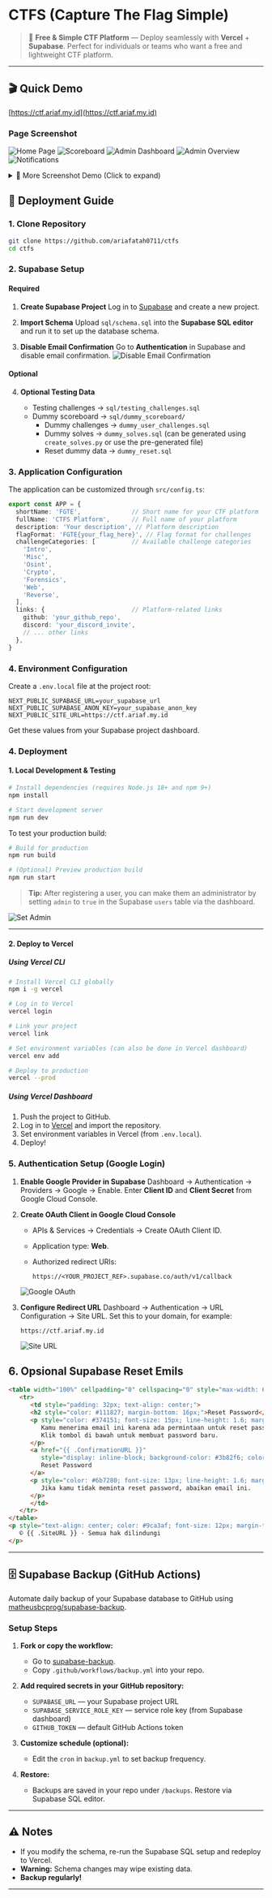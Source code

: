 
# CTFS (Capture The Flag Simple)

> 🚩 **Free & Simple CTF Platform** — Deploy seamlessly with **Vercel** + **Supabase**. Perfect for individuals or teams who want a free and lightweight CTF platform.

---

## 🎬 Quick Demo

[https://ctf.ariaf.my.id](https://ctf.ariaf.my.id)

### Page Screenshot
![Home Page](images/README/image-9.png)
![Scoreboard](images/README/image-10.png)
![Admin Dashboard](images/README/image-11.png)
![Admin Overview](images/README/image-17.png)
![Notifications](images/README/image-12.png)

<details>
<summary>📸 More Screenshot Demo (Click to expand)</summary>

### User Features
![Profile Page](images/README/image-13.png)
![Admin Solves](images/README/image-16.png)
![Login](images/README/image-14.png)
![Signup](images/README/image-15.png)

</details>

## 📖 Deployment Guide

### 1. Clone Repository

```bash
git clone https://github.com/ariafatah0711/ctfs
cd ctfs
```

### 2. Supabase Setup

#### Required

1. **Create Supabase Project**
   Log in to [Supabase](https://supabase.com/) and create a new project.

2. **Import Schema**
   Upload `sql/schema.sql` into the **Supabase SQL editor** and run it to set up the database schema.

3. **Disable Email Confirmation**
   Go to **Authentication** in Supabase and disable email confirmation.
   ![Disable Email Confirmation](images/README/image-3.png)

#### Optional

4. **Optional Testing Data**

    - Testing challenges → `sql/testing_challenges.sql`
    - Dummy scoreboard → `sql/dummy_scoreboard/`
       - Dummy challenges → `dummy_user_challenges.sql`
       - Dummy solves → `dummy_solves.sql` (can be generated using `create_solves.py` or use the pre-generated file)
       - Reset dummy data → `dummy_reset.sql`

### 3. Application Configuration

The application can be customized through `src/config.ts`:

```typescript
export const APP = {
  shortName: 'FGTE',              // Short name for your CTF platform
  fullName: 'CTFS Platform',      // Full name of your platform
  description: 'Your description', // Platform description
  flagFormat: 'FGTE{your_flag_here}', // Flag format for challenges
  challengeCategories: [          // Available challenge categories
    'Intro',
    'Misc',
    'Osint',
    'Crypto',
    'Forensics',
    'Web',
    'Reverse',
  ],
  links: {                        // Platform-related links
    github: 'your_github_repo',
    discord: 'your_discord_invite',
    // ... other links
  },
}
```

### 4. Environment Configuration

Create a `.env.local` file at the project root:

```env
NEXT_PUBLIC_SUPABASE_URL=your_supabase_url
NEXT_PUBLIC_SUPABASE_ANON_KEY=your_supabase_anon_key
NEXT_PUBLIC_SITE_URL=https://ctf.ariaf.my.id
```

Get these values from your Supabase project dashboard.

### 4. Deployment

#### 1. Local Development & Testing

```bash
# Install dependencies (requires Node.js 18+ and npm 9+)
npm install

# Start development server
npm run dev
```

To test your production build:

```bash
# Build for production
npm run build

# (Optional) Preview production build
npm run start
```

> **Tip:**
> After registering a user, you can make them an administrator by setting `admin` to `true` in the Supabase `users` table via the dashboard.

![Set Admin](images/README/image.png)

---

#### 2. Deploy to Vercel

##### Using Vercel CLI

```bash
# Install Vercel CLI globally
npm i -g vercel

# Log in to Vercel
vercel login

# Link your project
vercel link

# Set environment variables (can also be done in Vercel dashboard)
vercel env add

# Deploy to production
vercel --prod
```

##### Using Vercel Dashboard

1. Push the project to GitHub.
2. Log in to [Vercel](https://vercel.com/) and import the repository.
3. Set environment variables in Vercel (from `.env.local`).
4. Deploy!

### 5. Authentication Setup (Google Login)

1. **Enable Google Provider in Supabase**
   Dashboard → Authentication → Providers → Google → Enable.
   Enter **Client ID** and **Client Secret** from Google Cloud Console.

2. **Create OAuth Client in Google Cloud Console**

   * APIs & Services → Credentials → Create OAuth Client ID.
   * Application type: **Web**.
   * Authorized redirect URIs:

     ```
     https://<YOUR_PROJECT_REF>.supabase.co/auth/v1/callback
     ```

   ![Google OAuth](images/README/image-1.png)

3. **Configure Redirect URL**
   Dashboard → Authentication → URL Configuration → Site URL.
   Set this to your domain, for example:

   ```
   https://ctf.ariaf.my.id
   ```

   ![Site URL](images/README/image-2.png)

## 6. Opsional Supabase Reset Emils
```html
<table width="100%" cellpadding="0" cellspacing="0" style="max-width: 600px; margin: auto; background: #ffffff; border-radius: 12px; box-shadow: 0 4px 10px rgba(0,0,0,0.05);">
   <tr>
      <td style="padding: 32px; text-align: center;">
      <h2 style="color: #111827; margin-bottom: 16px;">Reset Password</h2>
      <p style="color: #374151; font-size: 15px; line-height: 1.6; margin-bottom: 24px;">
         Kamu menerima email ini karena ada permintaan untuk reset password akunmu.
         Klik tombol di bawah untuk membuat password baru.
      </p>
      <a href="{{ .ConfirmationURL }}"
         style="display: inline-block; background-color: #3b82f6; color: #ffffff; text-decoration: none; padding: 12px 24px; border-radius: 8px; font-weight: bold; font-size: 15px;">
         Reset Password
      </a>
      <p style="color: #6b7280; font-size: 13px; line-height: 1.6; margin-top: 24px;">
         Jika kamu tidak meminta reset password, abaikan email ini.
      </p>
      </td>
   </tr>
</table>
<p style="text-align: center; color: #9ca3af; font-size: 12px; margin-top: 16px;">{{ .SiteURL }}
   © {{ .SiteURL }} - Semua hak dilindungi
</p>
```

---

## 🗄️ Supabase Backup (GitHub Actions)

Automate daily backup of your Supabase database to GitHub using [matheusbcprog/supabase-backup](https://github.com/matheusbcprog/supabase-backup).

### Setup Steps

1. **Fork or copy the workflow:**
   - Go to [supabase-backup](https://github.com/matheusbcprog/supabase-backup).
   - Copy `.github/workflows/backup.yml` into your repo.

2. **Add required secrets in your GitHub repository:**
   - `SUPABASE_URL` — your Supabase project URL
   - `SUPABASE_SERVICE_ROLE_KEY` — service role key (from Supabase dashboard)
   - `GITHUB_TOKEN` — default GitHub Actions token

3. **Customize schedule (optional):**
   - Edit the `cron` in `backup.yml` to set backup frequency.

4. **Restore:**
   - Backups are saved in your repo under `/backups`. Restore via Supabase SQL editor.

---

## ⚠️ Notes

* If you modify the schema, re-run the Supabase SQL setup and redeploy to Vercel.
* **Warning:** Schema changes may wipe existing data.
* **Backup regularly!**

---
